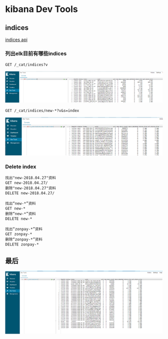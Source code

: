 # kibana Dev Tools

## indices

[indices api](https://www.elastic.co/guide/en/elasticsearch/reference/current/indices.html)

### 列出elk目前有哪些indices
```
GET /_cat/indices?v
```
![](./images/20180705101040.png)

```
GET /_cat/indices/new-*?v&s=index
```
![](./images/20180705104111.png)


### Delete index

```
找出"new-2018.04.27"资料
GET new-2018.04.27/
删除"new-2018.04.27"资料
DELETE new-2018.04.27/

找出“new-*”资料
GET new-*
删除“new-*”资料
DELETE new-*

找出“zonpay-*”资料
GET zonpay-*
删除“zonpay-*”资料
DELETE zonpay-*
```
## 最后
![](./images/20180705111947.png)
